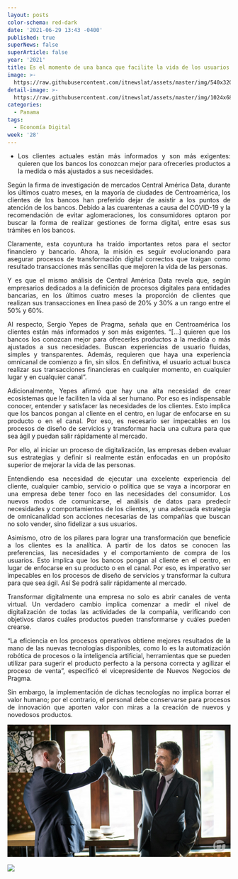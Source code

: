```yaml
---
layout: posts
color-schema: red-dark
date: '2021-06-29 13:43 -0400'
published: true
superNews: false
superArticle: false
year: '2021'
title: Es el momento de una banca que facilite la vida de los usuarios
image: >-
  https://raw.githubusercontent.com/itnewslat/assets/master/img/540x320/Buen-Trabajo-p.jpg
detail-image: >-
  https://raw.githubusercontent.com/itnewslat/assets/master/img/1024x680/Buen-Trabajo-g.jpg
categories:
  - Panama
tags:
  - Economía Digital
week: '28'
---
```

<ul style="text-align: justify;">
	<li>Los clientes actuales están más informados y son más exigentes: quieren que los bancos los conozcan mejor para ofrecerles productos a la medida o más ajustados a sus necesidades.</li>
</ul>
<p style="text-align: justify;">Según la firma de investigación de mercados Central América Data, durante los últimos cuatro meses, en la mayoría de ciudades de Centroamérica, los clientes de los bancos han preferido dejar de asistir a los puntos de atención de los bancos. Debido a las cuarentenas a causa del COVID-19 y la recomendación de evitar aglomeraciones, los consumidores optaron por buscar la forma de realizar gestiones de forma digital, entre esas sus trámites en los bancos.</p>
<p style="text-align: justify;">Claramente, esta coyuntura ha traído importantes retos para el sector financiero y bancario. Ahora, la misión es seguir evolucionando para asegurar procesos de transformación digital correctos que traigan como resultado transacciones más sencillas que mejoren la vida de las personas.</p>
<p style="text-align: justify;">Y es que el mismo análisis de Central América Data revela que, según empresarios dedicados a la definición de procesos digitales para entidades bancarias, en los últimos cuatro meses la proporción de clientes que realizan sus transacciones en línea pasó de 20% y 30% a un rango entre el 50% y 60%.</p>
<p style="text-align: justify;">Al respecto, Sergio Yepes de Pragma, señala que en Centroamérica los clientes están más informados y son más exigentes. “[...] quieren que los bancos los conozcan mejor para ofrecerles productos a la medida o más ajustados a sus necesidades. Buscan experiencias de usuario fluidas, simples y transparentes. Además, requieren que haya una experiencia omnicanal de comienzo a fin, sin silos. En definitiva, el usuario actual busca realizar sus transacciones financieras en cualquier momento, en cualquier lugar y en cualquier canal”.</p>
<p style="text-align: justify;">Adicionalmente, Yepes afirmó que hay una alta necesidad de crear ecosistemas que le faciliten la vida al ser humano. Por eso es indispensable conocer, entender y satisfacer las necesidades de los clientes. Esto implica que los bancos pongan al cliente en el centro, en lugar de enfocarse en su producto o en el canal. Por eso, es necesario ser impecables en los procesos de diseño de servicios y transformar hacia una cultura para que sea ágil y puedan salir rápidamente al mercado.</p>
<p style="text-align: justify;">Por ello, al iniciar un proceso de digitalización, las empresas deben evaluar sus estrategias y definir si realmente están enfocadas en un propósito superior de mejorar la vida de las personas.</p>
<p style="text-align: justify;">Entendiendo esa necesidad de ejecutar una excelente experiencia del cliente, cualquier cambio, servicio o política que se vaya a incorporar en una empresa debe tener foco en las necesidades del consumidor. Los nuevos modos de comunicarse, el análisis de datos para predecir necesidades y comportamientos de los clientes, y una adecuada estrategia de omnicanalidad son acciones necesarias de las compañías que buscan no solo vender, sino fidelizar a sus usuarios.</p>
<p style="text-align: justify;">Asimismo, otro de los pilares para lograr una transformación que beneficie a los clientes es la analítica. A partir de los datos se conocen las preferencias, las necesidades y el comportamiento de compra de los usuarios. Esto implica que los bancos pongan al cliente en el centro, en lugar de enfocarse en su producto o en el canal. Por eso, es imperativo ser impecables en los procesos de diseño de servicios y transformar la cultura para que sea ágil. Así Se podrá salir rápidamente al mercado.</p>
<p style="text-align: justify;">Transformar digitalmente una empresa no solo es abrir canales de venta virtual. Un verdadero cambio implica comenzar a medir el nivel de digitalización de todas las actividades de la compañía, verificando con objetivos claros cuáles productos pueden transformarse y cuáles pueden crearse.</p>
<p style="text-align: justify;">“La eficiencia en los procesos operativos obtiene mejores resultados de la mano de las nuevas tecnologías disponibles, como lo es la automatización robótica de procesos o la inteligencia artificial, herramientas que se pueden utilizar para sugerir el producto perfecto a la persona correcta y agilizar el proceso de venta”, especificó el vicepresidente de Nuevos Negocios de Pragma.</p>
<p style="text-align: justify;">Sin embargo, la implementación de dichas tecnologías no implica borrar el valor humano; por el contrario, el personal debe conservarse para procesos de innovación que aporten valor con miras a la creación de nuevos y novedosos productos.</p>

![](https://raw.githubusercontent.com/itnewslat/assets/master/img/540x320/Buen-Trabajo-p.jpg)

<img src="https://tracker.metricool.com/c3po.jpg?hash=56f88a41e39ab42c063cc51676587a04"/>
